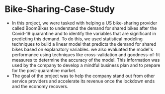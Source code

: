 # Bike-Sharing-Case-Study

- In this project, we were tasked with helping a US bike-sharing provider called BoomBikes to understand the demand for shared bikes after the Covid-19 quarantine and to identify the variables that are significant in predicting this demand. To do this, we used statistical modeling techniques to build a linear model that predicts the demand for shared bikes based on explanatory variables. we also evaluated the model's performance using techniques like cross-validation and goodness-of-fit measures to determine the accuracy of the model. This information was used by the company to develop a mindful business plan and to prepare for the post-quarantine market. 
- The goal of the project was to help the company stand out from other service providers and accelerate its revenue once the lockdown ends and the economy recovers.
